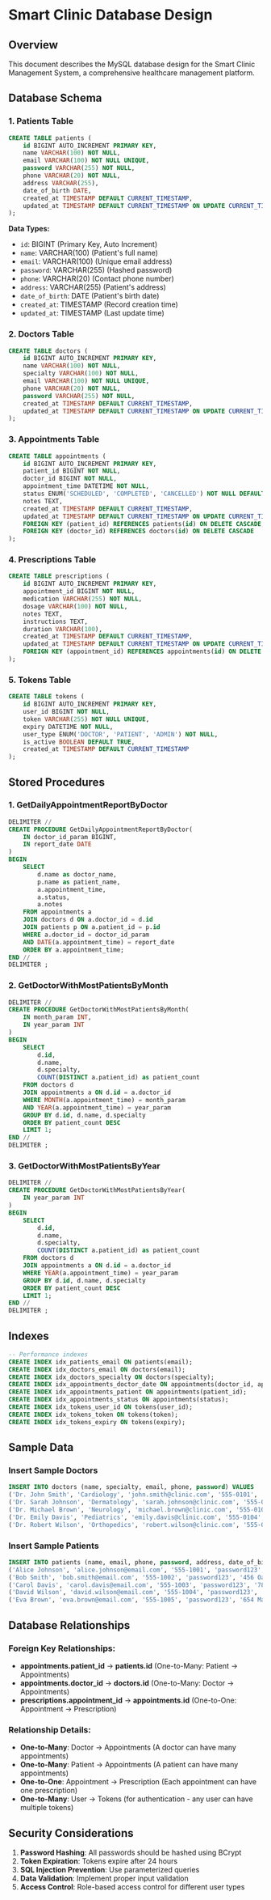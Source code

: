 # Smart Clinic Database Design

## Overview
This document describes the MySQL database design for the Smart Clinic Management System, a comprehensive healthcare management platform.

## Database Schema

### 1. Patients Table
```sql
CREATE TABLE patients (
    id BIGINT AUTO_INCREMENT PRIMARY KEY,
    name VARCHAR(100) NOT NULL,
    email VARCHAR(100) NOT NULL UNIQUE,
    password VARCHAR(255) NOT NULL,
    phone VARCHAR(20) NOT NULL,
    address VARCHAR(255),
    date_of_birth DATE,
    created_at TIMESTAMP DEFAULT CURRENT_TIMESTAMP,
    updated_at TIMESTAMP DEFAULT CURRENT_TIMESTAMP ON UPDATE CURRENT_TIMESTAMP
);
```

**Data Types:**
- `id`: BIGINT (Primary Key, Auto Increment)
- `name`: VARCHAR(100) (Patient's full name)
- `email`: VARCHAR(100) (Unique email address)
- `password`: VARCHAR(255) (Hashed password)
- `phone`: VARCHAR(20) (Contact phone number)
- `address`: VARCHAR(255) (Patient's address)
- `date_of_birth`: DATE (Patient's birth date)
- `created_at`: TIMESTAMP (Record creation time)
- `updated_at`: TIMESTAMP (Last update time)

### 2. Doctors Table
```sql
CREATE TABLE doctors (
    id BIGINT AUTO_INCREMENT PRIMARY KEY,
    name VARCHAR(100) NOT NULL,
    specialty VARCHAR(100) NOT NULL,
    email VARCHAR(100) NOT NULL UNIQUE,
    phone VARCHAR(20) NOT NULL,
    password VARCHAR(255) NOT NULL,
    created_at TIMESTAMP DEFAULT CURRENT_TIMESTAMP,
    updated_at TIMESTAMP DEFAULT CURRENT_TIMESTAMP ON UPDATE CURRENT_TIMESTAMP
);
```

### 3. Appointments Table
```sql
CREATE TABLE appointments (
    id BIGINT AUTO_INCREMENT PRIMARY KEY,
    patient_id BIGINT NOT NULL,
    doctor_id BIGINT NOT NULL,
    appointment_time DATETIME NOT NULL,
    status ENUM('SCHEDULED', 'COMPLETED', 'CANCELLED') NOT NULL DEFAULT 'SCHEDULED',
    notes TEXT,
    created_at TIMESTAMP DEFAULT CURRENT_TIMESTAMP,
    updated_at TIMESTAMP DEFAULT CURRENT_TIMESTAMP ON UPDATE CURRENT_TIMESTAMP,
    FOREIGN KEY (patient_id) REFERENCES patients(id) ON DELETE CASCADE,
    FOREIGN KEY (doctor_id) REFERENCES doctors(id) ON DELETE CASCADE
);
```

### 4. Prescriptions Table
```sql
CREATE TABLE prescriptions (
    id BIGINT AUTO_INCREMENT PRIMARY KEY,
    appointment_id BIGINT NOT NULL,
    medication VARCHAR(255) NOT NULL,
    dosage VARCHAR(100) NOT NULL,
    notes TEXT,
    instructions TEXT,
    duration VARCHAR(100),
    created_at TIMESTAMP DEFAULT CURRENT_TIMESTAMP,
    updated_at TIMESTAMP DEFAULT CURRENT_TIMESTAMP ON UPDATE CURRENT_TIMESTAMP,
    FOREIGN KEY (appointment_id) REFERENCES appointments(id) ON DELETE CASCADE
);
```

### 5. Tokens Table
```sql
CREATE TABLE tokens (
    id BIGINT AUTO_INCREMENT PRIMARY KEY,
    user_id BIGINT NOT NULL,
    token VARCHAR(255) NOT NULL UNIQUE,
    expiry DATETIME NOT NULL,
    user_type ENUM('DOCTOR', 'PATIENT', 'ADMIN') NOT NULL,
    is_active BOOLEAN DEFAULT TRUE,
    created_at TIMESTAMP DEFAULT CURRENT_TIMESTAMP
);
```

## Stored Procedures

### 1. GetDailyAppointmentReportByDoctor
```sql
DELIMITER //
CREATE PROCEDURE GetDailyAppointmentReportByDoctor(
    IN doctor_id_param BIGINT,
    IN report_date DATE
)
BEGIN
    SELECT 
        d.name as doctor_name,
        p.name as patient_name,
        a.appointment_time,
        a.status,
        a.notes
    FROM appointments a
    JOIN doctors d ON a.doctor_id = d.id
    JOIN patients p ON a.patient_id = p.id
    WHERE a.doctor_id = doctor_id_param
    AND DATE(a.appointment_time) = report_date
    ORDER BY a.appointment_time;
END //
DELIMITER ;
```

### 2. GetDoctorWithMostPatientsByMonth
```sql
DELIMITER //
CREATE PROCEDURE GetDoctorWithMostPatientsByMonth(
    IN month_param INT,
    IN year_param INT
)
BEGIN
    SELECT 
        d.id,
        d.name,
        d.specialty,
        COUNT(DISTINCT a.patient_id) as patient_count
    FROM doctors d
    JOIN appointments a ON d.id = a.doctor_id
    WHERE MONTH(a.appointment_time) = month_param
    AND YEAR(a.appointment_time) = year_param
    GROUP BY d.id, d.name, d.specialty
    ORDER BY patient_count DESC
    LIMIT 1;
END //
DELIMITER ;
```

### 3. GetDoctorWithMostPatientsByYear
```sql
DELIMITER //
CREATE PROCEDURE GetDoctorWithMostPatientsByYear(
    IN year_param INT
)
BEGIN
    SELECT 
        d.id,
        d.name,
        d.specialty,
        COUNT(DISTINCT a.patient_id) as patient_count
    FROM doctors d
    JOIN appointments a ON d.id = a.doctor_id
    WHERE YEAR(a.appointment_time) = year_param
    GROUP BY d.id, d.name, d.specialty
    ORDER BY patient_count DESC
    LIMIT 1;
END //
DELIMITER ;
```

## Indexes

```sql
-- Performance indexes
CREATE INDEX idx_patients_email ON patients(email);
CREATE INDEX idx_doctors_email ON doctors(email);
CREATE INDEX idx_doctors_specialty ON doctors(specialty);
CREATE INDEX idx_appointments_doctor_date ON appointments(doctor_id, appointment_time);
CREATE INDEX idx_appointments_patient ON appointments(patient_id);
CREATE INDEX idx_appointments_status ON appointments(status);
CREATE INDEX idx_tokens_user_id ON tokens(user_id);
CREATE INDEX idx_tokens_token ON tokens(token);
CREATE INDEX idx_tokens_expiry ON tokens(expiry);
```

## Sample Data

### Insert Sample Doctors
```sql
INSERT INTO doctors (name, specialty, email, phone, password) VALUES
('Dr. John Smith', 'Cardiology', 'john.smith@clinic.com', '555-0101', 'password123'),
('Dr. Sarah Johnson', 'Dermatology', 'sarah.johnson@clinic.com', '555-0102', 'password123'),
('Dr. Michael Brown', 'Neurology', 'michael.brown@clinic.com', '555-0103', 'password123'),
('Dr. Emily Davis', 'Pediatrics', 'emily.davis@clinic.com', '555-0104', 'password123'),
('Dr. Robert Wilson', 'Orthopedics', 'robert.wilson@clinic.com', '555-0105', 'password123');
```

### Insert Sample Patients
```sql
INSERT INTO patients (name, email, phone, password, address, date_of_birth) VALUES
('Alice Johnson', 'alice.johnson@email.com', '555-1001', 'password123', '123 Main St', '1990-05-15'),
('Bob Smith', 'bob.smith@email.com', '555-1002', 'password123', '456 Oak Ave', '1985-08-22'),
('Carol Davis', 'carol.davis@email.com', '555-1003', 'password123', '789 Pine Rd', '1992-03-10'),
('David Wilson', 'david.wilson@email.com', '555-1004', 'password123', '321 Elm St', '1988-11-05'),
('Eva Brown', 'eva.brown@email.com', '555-1005', 'password123', '654 Maple Dr', '1995-07-18');
```

## Database Relationships

### Foreign Key Relationships:
- **appointments.patient_id** → **patients.id** (One-to-Many: Patient → Appointments)
- **appointments.doctor_id** → **doctors.id** (One-to-Many: Doctor → Appointments)
- **prescriptions.appointment_id** → **appointments.id** (One-to-One: Appointment → Prescription)

### Relationship Details:
- **One-to-Many**: Doctor → Appointments (A doctor can have many appointments)
- **One-to-Many**: Patient → Appointments (A patient can have many appointments)
- **One-to-One**: Appointment → Prescription (Each appointment can have one prescription)
- **One-to-Many**: User → Tokens (for authentication - any user can have multiple tokens)

## Security Considerations

1. **Password Hashing**: All passwords should be hashed using BCrypt
2. **Token Expiration**: Tokens expire after 24 hours
3. **SQL Injection Prevention**: Use parameterized queries
4. **Data Validation**: Implement proper input validation
5. **Access Control**: Role-based access control for different user types